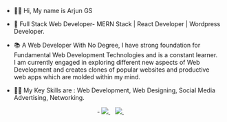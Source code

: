 - 👋🏽 Hi, My name is Arjun GS

- 🌇 Full Stack Web Developer- MERN Stack |  React Developer | Wordpress Developer.

- 📚  A Web Developer With No Degree, I have strong foundation for Fundamental Web Development Technologies and is a constant learner. I am currently engaged in exploring different new aspects of Web Development and creates clones of popular websites and productive web apps which are molded within my mind.

- 💪🏽 My Key Skills are : Web Development, Web Designing, Social Media Advertising, Networking.

<p align='center'>
- <a href="https://www.linkedin.com/in/arjun-gs-3967581b9/">
    <img src="https://img.shields.io/badge/linkedin-%230077B5.svg?&style=for-the-badge&logo=linkedin&logoColor=white" />
  </a>&nbsp;&nbsp;
  
  <a href="https://www.instagram.com/_arjun.g.sanal_/">
    <img src="https://img.shields.io/badge/instagram-%23E4405F.svg?&style=for-the-badge&logo=instagram&logoColor=white" />        
  </a>&nbsp;&nbsp;
  
  </p>

<!---
arjungsanal/arjungsanal is a ✨ special ✨ repository because its `README.md` (this file) appears on your GitHub profile.
You can click the Preview link to take a look at your changes.
--->
